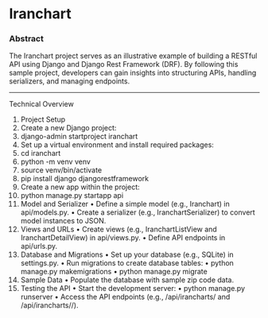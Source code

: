 # Iranchart
### Abstract
The Iranchart project serves as an illustrative example of building a RESTful API using Django and Django Rest Framework (DRF). By following this sample project, developers can gain insights into structuring APIs, handling serializers, and managing endpoints.
________________________________________
Technical Overview
1. Project Setup
1.	Create a new Django project:
2.	django-admin startproject iranchart
3.	Set up a virtual environment and install required packages:
4.	cd iranchart
5.	python -m venv venv
6.	source venv/bin/activate
7.	pip install django djangorestframework
8.	Create a new app within the project:
9.	python manage.py startapp api
2. Model and Serializer
•	Define a simple model (e.g., Iranchart) in api/models.py.
•	Create a serializer (e.g., IranchartSerializer) to convert model instances to JSON.
3. Views and URLs
•	Create views (e.g., IranchartListView and IranchartDetailView) in api/views.py.
•	Define API endpoints in api/urls.py.
4. Database and Migrations
•	Set up your database (e.g., SQLite) in settings.py.
•	Run migrations to create database tables:
•	python manage.py makemigrations
•	python manage.py migrate
5. Sample Data
•	Populate the database with sample zip code data.
6. Testing the API
•	Start the development server:
•	python manage.py runserver
•	Access the API endpoints (e.g., /api/irancharts/ and /api/irancharts/<pk>/).

